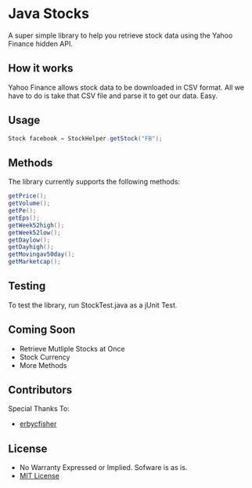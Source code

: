 Java Stocks 
============

A super simple library to help you retrieve stock data using the Yahoo Finance hidden API. 

## How it works

Yahoo Finance allows stock data to be downloaded in CSV format. All we have to do is take that CSV file and parse it to get our data. Easy. 

## Usage

```java
Stock facebook = StockHelper.getStock("FB");
```

## Methods 

The library currently supports the following methods: 

```java
getPrice();
getVolume(); 
getPe(); 
getEps(); 
getWeek52high(); 
getWeek52low(); 
getDaylow(); 
getDayhigh(); 
getMovingav50day(); 
getMarketcap();
```
    
## Testing 

To test the library, run StockTest.java as a jUnit Test. 

## Coming Soon 

* Retrieve Mutliple Stocks at Once
* Stock Currency
* More Methods 

## Contributors 

Special Thanks To: 

* [erbycfisher](https://github.com/erbycfischer) 
    
## License 

* No Warranty Expressed or Implied. Sofware is as is. 
* [MIT License](http://opensource.org/licenses/mit-license.php) 



